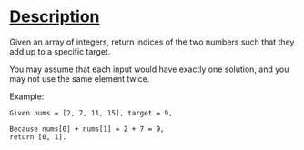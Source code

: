# [Description](https://leetcode.com/problems/two-sum/description/)

Given an array of integers, return indices of the two numbers such that they add up to a specific target.

You may assume that each input would have exactly one solution, and you may not use the same element twice.

Example:

	Given nums = [2, 7, 11, 15], target = 9,
		
	Because nums[0] + nums[1] = 2 + 7 = 9,
	return [0, 1].

